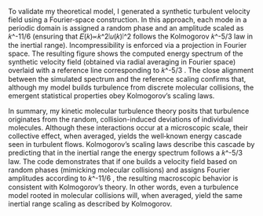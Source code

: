 To validate my theoretical model, I generated a synthetic turbulent velocity field using a Fourier‐space construction. In this approach, each mode in a periodic domain is assigned a random phase and an amplitude scaled as 
𝑘^-11/6
  (ensuring that 
𝐸(𝑘)∝𝑘^2∣𝑢(𝑘)∣^2
  follows the Kolmogorov 
𝑘^-5/3
  law in the inertial range). Incompressibility is enforced via a projection in Fourier space.
The resulting figure shows the computed energy spectrum of the synthetic velocity field (obtained via radial averaging in Fourier space) overlaid with a reference line corresponding to 
𝑘^-5/3
 . The close alignment between the simulated spectrum and the reference scaling confirms that, although my model builds turbulence from discrete molecular collisions, the emergent statistical properties obey Kolmogorov’s scaling laws. 
 
 In summary, my kinetic molecular turbulence theory posits that turbulence originates from the random, collision-induced deviations of individual molecules. Although these interactions occur at a microscopic scale, their collective effect, when averaged, yields the well‑known energy cascade seen in turbulent flows. Kolmogorov’s scaling laws describe this cascade by predicting that in the inertial range the energy spectrum follows a 
𝑘^-5/3
  law. The code demonstrates that if one builds a velocity field based on random phases (mimicking molecular collisions) and assigns Fourier amplitudes according to 
𝑘^-11/6
 , the resulting macroscopic behavior is consistent with Kolmogorov’s theory. In other words, even a turbulence model rooted in molecular collisions will, when averaged, yield the same inertial range scaling as described by Kolmogorov.
